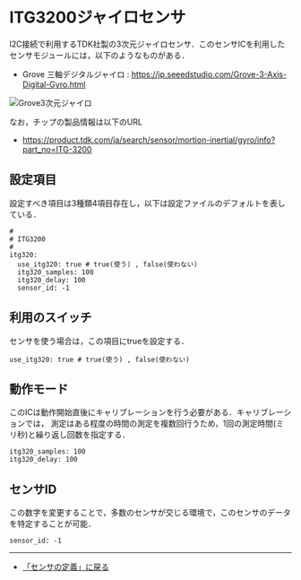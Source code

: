 # ITG3200ジャイロセンサ

I2C接続で利用するTDK社製の3次元ジャイロセンサ．このセンサICを利用したセンサモジュールには，以下のようなものがある．


- Grove 三軸デジタルジャイロ : https://jp.seeedstudio.com/Grove-3-Axis-Digital-Gyro.html

![Grove3次元ジャイロ](../images/ITG3200モジュール.jpg)


なお，チップの製品情報は以下のURL
- https://product.tdk.com/ja/search/sensor/mortion-inertial/gyro/info?part_no=ITG-3200



## 設定項目
設定すべき項目は3種類4項目存在し，以下は設定ファイルのデフォルトを表している．

```
#
# ITG3200
#
itg320:
  use_itg320: true # true(使う) , false(使わない)
  itg320_samples: 100
  itg320_delay: 100
  sensor_id: -1
```

## 利用のスイッチ
センサを使う場合は，この項目にtrueを設定する．
```
use_itg320: true # true(使う) , false(使わない)
```

## 動作モード
このICは動作開始直後にキャリブレーションを行う必要がある．キャリブレーションでは，
測定はある程度の時間の測定を複数回行うため，1回の測定時間(ミリ秒)と繰り返し回数を指定する．
```
itg320_samples: 100
itg320_delay: 100
```

## センサID
この数字を変更することで，多数のセンサが交じる環境で，このセンサのデータを特定することが可能．
```
sensor_id: -1
```

***

- [「センサの定義」に戻る](../SensorDefinition.md)

